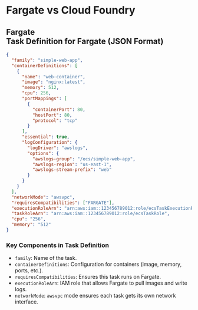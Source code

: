 # Fargate vs Cloud Foundry

## Fargate<br>Task Definition for Fargate (JSON Format)

```json
{
  "family": "simple-web-app",
  "containerDefinitions": [
    {
      "name": "web-container",
      "image": "nginx:latest",
      "memory": 512,
      "cpu": 256,
      "portMappings": [
        {
          "containerPort": 80,
          "hostPort": 80,
          "protocol": "tcp"
        }
      ],
      "essential": true,
      "logConfiguration": {
        "logDriver": "awslogs",
        "options": {
          "awslogs-group": "/ecs/simple-web-app",
          "awslogs-region": "us-east-1",
          "awslogs-stream-prefix": "web"
        }
      }
    }
  ],
  "networkMode": "awsvpc",
  "requiresCompatibilities": ["FARGATE"],
  "executionRoleArn": "arn:aws:iam::123456789012:role/ecsTaskExecutionRole",
  "taskRoleArn": "arn:aws:iam::123456789012:role/ecsTaskRole",
  "cpu": "256",
  "memory": "512"
}
```

### Key Components in Task Definition
- `family`: Name of the task.
- `containerDefinitions`: Configuration for containers (image, memory, ports, etc.).
- `requiresCompatibilities`: Ensures this task runs on Fargate.
- `executionRoleArn`: IAM role that allows Fargate to pull images and write logs.
- `networkMode`: `awsvpc` mode ensures each task gets its own network interface.

